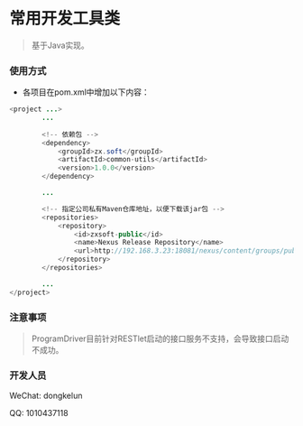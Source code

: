 
# 常用开发工具类

> 基于Java实现。

### 使用方式

* 各项目在pom.xml中增加以下内容：

```java
<project ...>
        ...
        
        <!-- 依赖包 -->
        <dependency>
            <groupId>zx.soft</groupId>
            <artifactId>common-utils</artifactId>
            <version>1.0.0</version>
        </dependency>

        ...

        <!-- 指定公司私有Maven仓库地址，以便下载该jar包 -->
        <repositories>
	        <repository>
		        <id>zxsoft-public</id>
		        <name>Nexus Release Repository</name>
		        <url>http://192.168.3.23:18081/nexus/content/groups/public/</url>
	        </repository>
        </repositories>

        ...
</project>
```

### 注意事项

> ProgramDriver目前针对RESTlet启动的接口服务不支持，会导致接口启动不成功。

### 开发人员

WeChat: dongkelun

QQ: 1010437118


